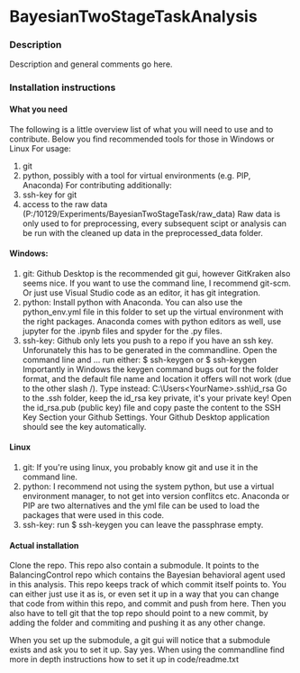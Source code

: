 # BayesianTwoStageTaskAnalysis

### Description
Description and general comments go here.

### Installation instructions
 #### What you need
 The following is a little overview list of what you will need to use and to contribute. Below you find recommended tools for those in Windows or Linux
 For usage:
 1. git
 2. python, possibly with a tool for virtual environments (e.g. PIP, Anaconda)
 For contributing additionally:
 3. ssh-key for git
 4. access to the raw data (P:/10129/Experiments/BayesianTwoStageTask/raw_data)
    Raw data is only used to for preprocessing, every subsequent scipt or analysis can be run with the cleaned up data in the preprocessed_data folder.
 #### Windows:
 1. git: Github Desktop is the recommended git gui, however GitKraken also seems nice. If you want to use the command line, I recommend git-scm. Or just use Visual Studio code as an editor, it has git integration.
 2. python: Install python with Anaconda. You can also use the python_env.yml file in this folder to set up the virtual environment with the right packages. Anaconda comes with python editors as well, use jupyter for the .ipynb files and spyder for the .py files.
 3. ssh-key: Github only lets you push to a repo if you have an ssh key. Unforunately this has to be generated in the commandline. Open the command line and ...
    run either:
    $ ssh-keygen
    or
    $ ssh-keygen
    Importantly in Windows the keygen command bugs out for the folder format, and the default file name and location it offers will not work (due to the other slash /). Type instead: C:\Users\<YourName>\.ssh\id_rsa
    Go to the .ssh folder, keep the id_rsa key private, it's your private key! Open the id_rsa.pub (public key) file and copy paste the content to the SSH Key Section your Github Settings. Your Github Desktop application should see the key automatically.

 #### Linux 
 1. git: If you're using linux, you probably know git and use it in the command line.
 2. python: I recommend not using the system python, but use a virtual environment manager, to not get into version conflitcs etc. Anaconda or PIP are two alternatives and the yml file can be used to load the packages that were used in this code.
 3. ssh-key: run
    $ ssh-keygen
    you can leave the passphrase empty.

 #### Actual installation
 Clone the repo. This repo also contain a submodule. It points to the BalancingControl repo which contains the Bayesian behavioral agent used in this analysis. This repo keeps track of which commit itself points to. You can either just use it as is, or even set it up in a way that you can change that code from within this repo, and commit and push from here. Then you also have to tell git that the top repo should point to a new commit, by adding the folder and commiting and pushing it as any other change.
 
 When you set up the submodule, a git gui will notice that a submodule exists and ask you to set it up. Say yes. When using the commandline find more in depth instructions how to set it up in code/readme.txt